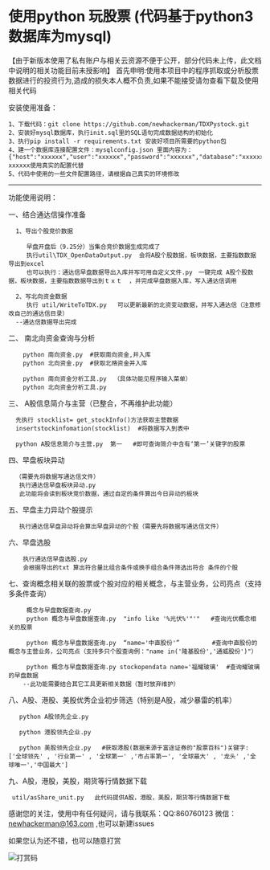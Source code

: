 # 使用python 玩股票  (代码基于python3 数据库为mysql) 
【由于新版本使用了私有账户与相关云资源不便于公开，部分代码未上传，此文档中说明的相关功能目前未授影响】
首先申明:使用本项目中的程序抓取或分析股票数据进行的投资行为,造成的损失本人概不负责,如果不能接受请勿查看下载及使用相关代码


安装使用准备：
     
    1、下载代码：git clone https://github.com/newhackerman/TDXPystock.git
    2、安装好mysql数据库，执行init.sql里的SQL语句完成数据结构的初始化
    3、执行pip install -r requirements.txt 安装好项目所需要的python包
    4、建一个数据库连接配置文件：mysqlconfig.json 里面内容为：{"host":"xxxxxx","user":"xxxxxx","password":"xxxxxx","database":"xxxxxx","tushare":"xxxxxx"}  xxxxxx使用真实的配置代替
    5、代码中使用的一些文件配置路径，请根据自己真实的环境修改
        
---------
功能使用说明：

一、结合通达信操作准备
      
      1、导出个股竞价数据  
         
         早盘开盘后（9.25分）当集合竞价数据生成完成了    
         执行util\TDX_OpenDataOutput.py  会将A股个股数据，板块数据，主要指数数据导出到excel
         也可以执行：通达信早盘数据导出入库并写可用自定义文件.py　一键完成 A股个股数据，板块数据，主要指数数据导出到ｔｘｔ  ，并完成早盘数据入库，写入通达信调用
              
      2、写北向资金数据
         执行 util/WriteToTDX.py   可以更新最新的北资变动数据，并写入通达信（注意修改自己的通达信目录）
      --通达信数据导出完成

二、 南北向资金查询与分析
        
        python 南向资金.py  #获取南向资金,并入库
        python 北向资金.py  #获取北赂资金并入库
        
        python 南向资金分析工具.py  （具体功能见程序输入菜单）
        python 北向资金分析工具.py 


三、 A股信息简介与主营（已整合，不再维护此功能）
      
      先执行 stocklist= get_stockInfo()方法获取主营数据
      insertstockinfomation(stocklist)  #将数据写入到表中 
      
      python A股信息简介与主营.py  第一   #即可查询简介中含有‘第一’关键字的股票 
      
四、早盘板块异动
       
      （需要先将数据写通达信文件）
       执行通达信早盘板块异动.py
       此功能将会读到板块竞价数据，通过自定的条件算出今日异动的板块
       
       
五、早盘主力异动个股提示
       
       执行通达信早盘异动将会算出早盘异动的个股（需要先将数据写通达信文件）
       
六、早盘选股

        执行通达信早盘选股.py 
        会根据导出的txt 算出符合量比组合条件或换手组合条件筛选出符合 条件的个股 

七、查询概念相关联的股票或个股对应的相关概念，与主营业务，公司亮点（支持多条件查询）
   
         概念与早盘数据查询.py 
         python 概念与早盘数据查询.py  "info like '%光伏%'"'"   #查询光伏概念相关的股票
         
         python 概念与早盘数据查询.py  “name='中直股份'”         #查询中直股份的概念与主营业务，公司亮点（支持多只个股查询例："name in('隆基股份','通威股份')"）

         python 概念与早盘数据查询.py stockopendata name='福耀玻璃'  #查询耀玻璃 的早盘数据
        --此功能需要结合其它工具更新相关数据（暂时放弃维护）
        
八、A股、港股、美股优秀企业初步筛选（特别是A股，减少暴雷的机率）
       
       python A股领先企业.py
       
       python 港股领先企业.py
       
       python 美股领先企业.py   #获取港股(数据来源于富途证券的"股票百科")关键字:['全球领先' , '行业第一' , '全球第一' ,'市占率第一', '全球最大' , '龙头' ,'全球唯一','中国最大']
        
  九、A股，港股，美股，期货等行情数据下载
     
     util/asShare_unit.py   此代码提供A股，港股，美股，期货等行情数据下载
 
 
        
感谢您的关注，使用中有任何疑问，请与我联系：QQ:860760123  微信：newhackerman@163.com ,也可以新建issues                         

如果您认为还不错，也可以随意打赏

![打赏码](http://a1.qpic.cn/psc?/V50pq8k53VZO9a3umeIZ2wCqaK3By0Ps/bqQfVz5yrrGYSXMvKr.cqVxfLFaYy4E4HwL0Zduhn*Bk5YYQ.Ny0K.TtQVqPBgzetsBsws0o2rCt5Y8uo2PFu5aE6Z.q0U8VnJmbCC7.4*c!/c&ek=1&kp=1&pt=0&bo=8gLKAgAAAAABFwg!&tl=3&vuin=860760123&tm=1613354400&sce=60-2-2&rf=0-0)

